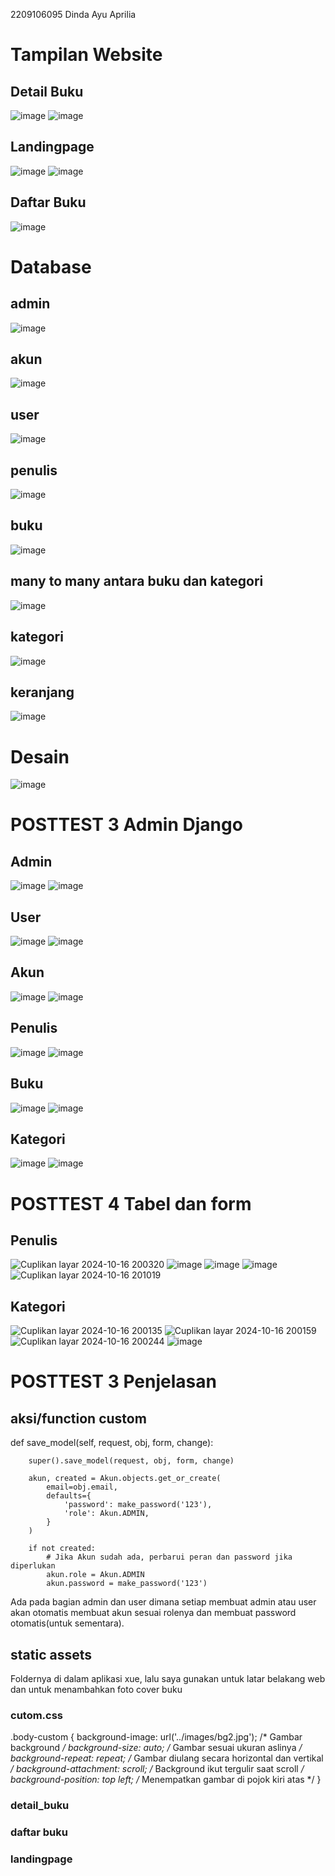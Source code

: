 2209106095
Dinda Ayu Aprilia

# Tampilan Website
## Detail Buku
![image](https://github.com/user-attachments/assets/c696437a-35b6-48be-b798-57fc74269ca4)
![image](https://github.com/user-attachments/assets/85133ab4-a668-4c7f-8fc8-da180c74da6b)


## Landingpage
![image](https://github.com/user-attachments/assets/26877327-5207-438e-a7a7-99169cc755f7)
![image](https://github.com/user-attachments/assets/662417d2-a595-4e22-a2ed-0a58bcf37a94)

## Daftar Buku
![image](https://github.com/user-attachments/assets/74f0e956-ca0b-44d1-81ef-7f7aa8d8efcc)







# Database

## admin
![image](https://github.com/user-attachments/assets/cfa88603-e45a-4010-8c35-94fd8684c25f)

## akun
![image](https://github.com/user-attachments/assets/2618676b-2850-4b3c-9b66-46e82bd20cfe)

## user
![image](https://github.com/user-attachments/assets/4a3b90ae-c00f-4c4b-9c43-cffc018b13b4)

## penulis
![image](https://github.com/user-attachments/assets/f4b24b2a-9475-4986-b713-c885ed553e60)

## buku
![image](https://github.com/user-attachments/assets/dea66597-36ee-47f3-9ad1-efb383553924)

## many to many antara buku dan kategori
![image](https://github.com/user-attachments/assets/f403bea8-de1a-4d12-b99f-77c4b28efece)

## kategori
![image](https://github.com/user-attachments/assets/87e586b7-dd46-46ca-93bf-19e49178c338)

## keranjang
![image](https://github.com/user-attachments/assets/974c6a91-90be-4f9e-956d-fdbcd2cba334)

# Desain
![image](https://github.com/user-attachments/assets/cee00e38-34c0-40e5-8bc8-b687834572bb)







# POSTTEST 3 Admin Django

## Admin
![image](https://github.com/user-attachments/assets/c046ec97-b075-4161-b1f0-898b8c433687)
![image](https://github.com/user-attachments/assets/7510743e-8fd2-4ca1-a6d2-91d2ffd67cd7)

## User
![image](https://github.com/user-attachments/assets/6c7e1e43-9fd3-48d9-bb15-e43306f349fe)
![image](https://github.com/user-attachments/assets/87aee17e-fd2b-48d5-8daf-bf3632fc9020)

## Akun
![image](https://github.com/user-attachments/assets/4eb2e68a-cd00-4a86-aba2-e38921f87ae7)
![image](https://github.com/user-attachments/assets/fc0a2b22-83fc-4063-83e9-4b56734d2e37)

## Penulis
![image](https://github.com/user-attachments/assets/401a3f2c-4fce-4c67-9f7a-abde8e4bc9f3)
![image](https://github.com/user-attachments/assets/efe3061c-70ac-4430-865c-b6818e1307e0)

## Buku
![image](https://github.com/user-attachments/assets/24b46b7e-bfcc-432d-b4a0-6852f41263b9)
![image](https://github.com/user-attachments/assets/57d36d5d-17d1-4094-b79c-49e1e6adeac6)

## Kategori
![image](https://github.com/user-attachments/assets/ba8ff23b-0106-4f41-bdb3-1c84511107b8)
![image](https://github.com/user-attachments/assets/04651d7e-7730-4cd4-8101-4fa899f17530)






# POSTTEST 4 Tabel dan form

## Penulis
![Cuplikan layar 2024-10-16 200320](https://github.com/user-attachments/assets/a86a0ada-e1d0-4a41-9925-facd6ce422c1)
![image](https://github.com/user-attachments/assets/0b9ac611-ad37-48b3-a971-7c4ce75a96c8)
![image](https://github.com/user-attachments/assets/6beeca96-66d2-448f-a0b1-173e87184b54)
![image](https://github.com/user-attachments/assets/47475895-24b6-4177-ba27-d52d2abd8246)
![Cuplikan layar 2024-10-16 201019](https://github.com/user-attachments/assets/e2d59343-3ecc-42c9-96da-268b96b2f4cd)


## Kategori
![Cuplikan layar 2024-10-16 200135](https://github.com/user-attachments/assets/dff8a52b-ea4a-469c-bd86-324dc6c00779)
![Cuplikan layar 2024-10-16 200159](https://github.com/user-attachments/assets/a78d4064-9d6d-47a8-94fc-e60b89960fdd)
![Cuplikan layar 2024-10-16 200244](https://github.com/user-attachments/assets/f4259baf-e7ef-4d74-ade2-7bbb93994517)
![image](https://github.com/user-attachments/assets/daf3fdc6-81a0-41f1-add0-84f29e0ccae1)







# POSTTEST 3 Penjelasan

## aksi/function custom

def save_model(self, request, obj, form, change):
       
        super().save_model(request, obj, form, change)

        akun, created = Akun.objects.get_or_create(
            email=obj.email,
            defaults={
                'password': make_password('123'),
                'role': Akun.ADMIN,
            }
        )

        if not created:
            # Jika Akun sudah ada, perbarui peran dan password jika diperlukan
            akun.role = Akun.ADMIN
            akun.password = make_password('123') 

Ada pada bagian admin dan user dimana setiap membuat admin atau user akan otomatis membuat akun sesuai rolenya dan membuat password otomatis(untuk sementara).






## static assets
Foldernya di dalam aplikasi xue, lalu saya gunakan untuk latar belakang web dan untuk menambahkan foto cover buku

### cutom.css
.body-custom {
    background-image: url('../images/bg2.jpg'); /* Gambar background */
    background-size: auto; /* Gambar sesuai ukuran aslinya */
    background-repeat: repeat; /* Gambar diulang secara horizontal dan vertikal */
    background-attachment: scroll; /* Background ikut tergulir saat scroll */
    background-position: top left; /* Menempatkan gambar di pojok kiri atas */
}

### detail_buku

### daftar buku

### landingpage
